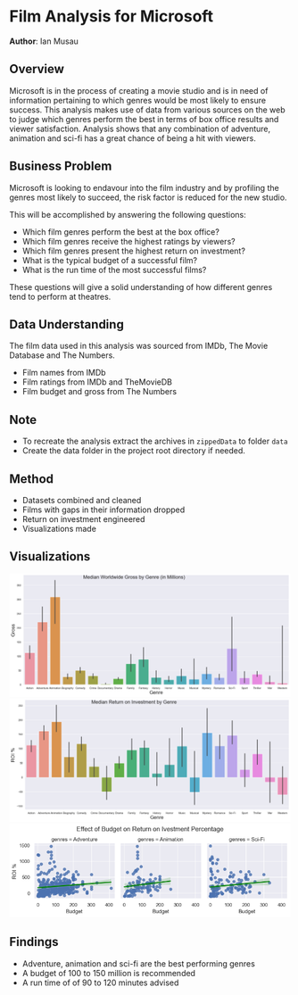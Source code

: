 # Film Analysis for Microsoft
**Author**: Ian Musau

## Overview
Microsoft is in the process of creating a movie studio and is in need of information pertaining to 
which genres would be most likely to ensure success. This analysis makes use of data from various 
sources on the web to judge which genres perform the best in terms of box office results and viewer
satisfaction. Analysis shows that any combination of adventure, animation and sci-fi has 
a great chance of being a hit with viewers.

## Business Problem

Microsoft is looking to endavour into the film industry and by profiling the genres most likely to succeed, the risk factor is reduced for the new studio.

This will be accomplished by answering the following questions:
- Which film genres perform the best at the box office?
- Which film genres receive the highest ratings by viewers?
- Which film genres present the highest return on investment?
- What is the typical budget of a successful film?
- What is the run time of the most successful films?

These questions will give a solid understanding of how different genres tend to perform at theatres.

## Data Understanding

The film data used in this analysis was sourced from IMDb, The Movie Database and
The Numbers.
- Film names from IMDb
- Film ratings from IMDb and TheMovieDB
- Film budget and gross from The Numbers

## Note
- To recreate the analysis extract the archives in ```zippedData``` to folder ```data```
- Create the data folder in the project root directory if needed.

## Method
- Datasets combined and cleaned
- Films with gaps in their information dropped
- Return on investment engineered
- Visualizations made

## Visualizations
![Gross Median](images/1%20grossmedian.png)
![ROI Median](images/2%20roimedian.png)
![Budget vs ROI](images/7%20budgetvroi.png)


## Findings
- Adventure, animation and sci-fi are the best performing genres
- A budget of 100 to 150 million is recommended
- A run time of of 90 to 120 minutes advised